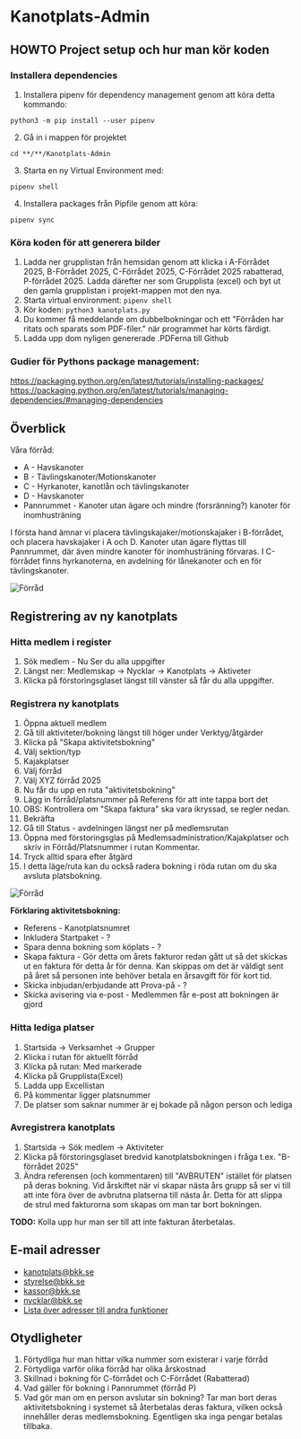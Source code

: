 # Kanotplats-Admin

## HOWTO Project setup och hur man kör koden
### Installera dependencies
1. Installera pipenv för dependency management genom att köra detta kommando: 
```
python3 -m pip install --user pipenv
```
2. Gå in i mappen för projektet
``` 
cd **/**/Kanotplats-Admin
```
3. Starta en ny Virtual Environment med:
```
pipenv shell
```
4. Installera packages från Pipfile genom att köra:
```
pipenv sync
```

### Köra koden för att generera bilder
1. Ladda ner grupplistan från hemsidan genom att klicka i A-Förrådet 2025, B-Förrådet 2025, C-Förrådet 2025, C-Förrådet 2025 rabatterad, P-förrådet 2025. Ladda därefter ner som Grupplista (excel) och byt ut den gamla grupplistan i projekt-mappen mot den nya.
1. Starta virtual environment:
```pipenv shell```
2. Kör koden:
```python3 kanotplats.py```
3. Du kommer få meddelande om dubbelbokningar och ett "Förråden har ritats och sparats som PDF-filer." när programmet har körts färdigt.
4. Ladda upp dom nyligen genererade .PDFerna till Github

### Gudier för Pythons package management:
https://packaging.python.org/en/latest/tutorials/installing-packages/
https://packaging.python.org/en/latest/tutorials/managing-dependencies/#managing-dependencies

## Överblick
Våra förråd:
- A - Havskanoter
- B - Tävlingskanoter/Motionskanoter
- C - Hyrkanoter, kanotlån och tävlingskanoter
- D - Havskanoter
- Pannrummet - Kanoter utan ägare och mindre (forsränning?) kanoter för inomhusträning
  
I första hand ämnar vi placera tävlingskajaker/motionskajaker i B-förrådet, och placera havskajaker i A och D. Kanoter utan ägare flyttas till Pannrummet, där även mindre kanoter för inomhusträning förvaras.
I C-förrådet finns hyrkanoterna, en avdelning för lånekanoter och en för tävlingskanoter.

![Förråd](/Bilder/Kanotplatser.jpg)
  
## Registrering av ny kanotplats
### Hitta medlem i register
1. Sök medlem - Nu Ser du alla uppgifter
2. Längst ner: Medlemskap -> Nycklar -> Kanotplats -> Aktiveter
3. Klicka på förstoringsglaset längst till vänster så får du alla uppgifter.
### Registrera ny kanotplats
1. Öppna aktuell medlem
2. Gå till aktiviteter/bokning längst till höger under Verktyg/åtgärder
3. Klicka på "Skapa aktivitetsbokning"
4. Välj sektion/typ
5. Kajakplatser
6. Välj förråd
7. Välj XYZ förråd 2025
8. Nu får du upp en ruta "aktivitetsbokning"
9. Lägg in förråd/platsnummer på Referens för att inte tappa bort det
10. OBS: Kontrollera om "Skapa faktura" ska vara ikryssad, se regler nedan.
11. Bekräfta
12. Gå till Status - avdelningen längst ner på medlemsrutan
13. Öppna med förstoringsglas på Medlemsadministration/Kajakplatser och skriv in Förråd/Platsnummer i rutan Kommentar.
14. Tryck alltid spara efter åtgärd
15. I detta läge/ruta kan du också radera bokning i röda rutan om du ska avsluta platsbokning.

![Förråd](/Bilder/Aktivitetsbokning.jpg)

**Förklaring aktivitetsbokning:**
- Referens - Kanotplatsnumret
- Inkludera Startpaket - ?
- Spara denna bokning som köplats - ?
- Skapa faktura - Gör detta om årets fakturor redan gått ut så det skickas ut en faktura för detta år för denna. Kan skippas om det är väldigt sent på året så personen inte behöver betala en årsavgift för för kort tid.
- Skicka inbjudan/erbjudande att Prova-på - ?
- Skicka avisering via e-post - Medlemmen får e-post att bokningen är gjord

### Hitta lediga platser
1. Startsida -> Verksamhet -> Grupper
2. Klicka i rutan för aktuellt förråd
3. Klicka på rutan: Med markerade
4. Klicka på Grupplista(Excel)
5. Ladda upp Excellistan
6. På kommentar ligger platsnummer
7. De platser som saknar nummer är ej bokade på någon person och lediga

### Avregistrera kanotplats
1. Startsida -> Sök medlem -> Aktiviteter
2. Klicka på förstoringsglaset bredvid kanotplatsbokningen i fråga t.ex. "B-förrådet 2025"
3. Ändra referensen (och kommentaren) till "AVBRUTEN" istället för platsen på deras bokning. Vid årskiftet när vi skapar nästa års grupp så ser vi till att inte föra över de avbrutna platserna till nästa år. Detta för att slippa de strul med fakturorna som skapas om man tar bort bokningen.

**TODO:** Kolla upp hur man ser till att inte fakturan återbetalas.

## E-mail adresser
- kanotplats@bkk.se
- styrelse@bkk.se
- kassor@bkk.se
- nycklar@bkk.se
- [Lista över adresser till andra funktioner](https://www.bkk.se/klubbinfo/styrelse-funktionarer/)

## Otydligheter
1. Förtydliga hur man hittar vilka nummer som existerar i varje förråd
2. Förtydliga varför olika förråd har olika årskostnad
3. Skillnad i bokning för C-förrådet och C-Förrådet (Rabatterad)
4. Vad gäller för bokning i Pannrummet (förråd P)
5. Vad gör man om en person avslutar sin bokning? Tar man bort deras aktivitetsbokning i systemet så återbetalas deras faktura, vilken också innehåller deras medlemsbokning. Egentligen ska inga pengar betalas tillbaka.
